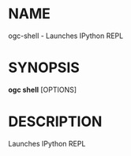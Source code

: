 # NAME

ogc-shell - Launches IPython REPL

# SYNOPSIS

**ogc shell** \[OPTIONS\]

# DESCRIPTION

Launches IPython REPL
